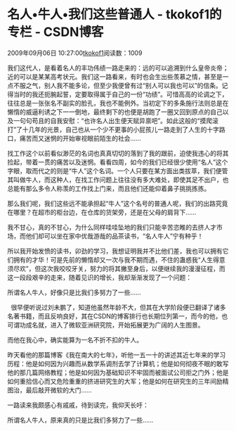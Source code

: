 # 名人•牛人•我们这些普通人 - tkokof1的专栏 - CSDN博客

2009年09月06日 10:27:00[tkokof1](https://me.csdn.net/tkokof1)阅读数：1009


我们这代人，是看着名人的丰功伟绩一路走来的：远的可以追溯到什么皇帝炎帝；近的可以是某某高考状元。我们这一路看来，有时也会生出些羡慕之情，甚至是一点不服之气，别人我不能多论，但至少我便曾有过“别人可以我也可以”的信条。记得当时的我还扼腕起誓，定要取得属于自己的一份“功绩”。可惜高高的论调之下，往往总是一张张名不副实的脸孔，我也不能例外。当初定下的多条施行法则总是在懒惰的威逼利诱之下一一倒地，最终剩下的也便是胡跑了一圈又回到原点的自己以及一句句苟且的自我安慰：“也许名人出生便天赋异禀吧”。如此这般的“摸爬滚打”了十几年的光景，自己也从一个少不更事的小屁孩儿一路走到了人生的十字路口，痛苦而又迷惘的开始审视眼前陌生的社会……

找工作这个以前看似渺茫的名词也真真切切的落到了我的跟前，迫使我违心的将其捡起，带着一贯的痛苦以及迷惘。看看四周，如今的我们已经很少使用“名人”这个字眼，取而代之的则是“牛人”这个名词。一个人只要在某方面出类拔萃，我们便管其叫做牛人，而这种人，在找工作问题上往往没有多大难处，即使其足不出户，也总能有那么多令人称羡的工作找上门来，而且他们还能仰着鼻子挑挑拣拣。

那么我们呢，我们这些远不能承担起“牛人”这个名号的普通人呢，我们的出路究竟在哪里？在超市的柜台边，在仓库的货架旁，还是在父母的肩背下……

我不甘心，真的不甘心，为什么同样哇哇坠地的我们只能辛苦恣睢的去挤人才市场，而他们却可以坐在家中优哉游哉的品茶读书，“名人牛人”宁有种乎！

所以我开始发愤的读书，卯劲的学习，我想证明我并不比他们差，我也可以拥有它们拥有的才华！可是先前的懒惰却又一次与我不期而遇，不住的蛊惑我“人生得意须尽欢”，但这次我咬咬牙关，努力的将其撇至身后，以便继续我的漫漫征程，而这一段段艰辛的走来，随着见识的增长，我却渐渐发现了一个问题：

所谓名人牛人，好像只是比我们多努力了一些……

  很早便听说过刘未鹏了，知道他虽然年龄不大，但其在大学阶段便已翻译了诸多名著书籍，而且反响良好，其在CSDN的博客排行也长期位列第一，而今的他，也可谓功成名就，进入了微软亚洲研究院，开始拓展更为广阔的人生图景。

而他在我心中，确实能算为一名不折不扣的牛人。

昨天看他的那篇博客《我在南大的七年》，听他一五一十的讲述其近七年来的学习历程：他是如何因为兴趣而从数学系调剂去学了计算机；他是如何彻夜不眠的敢写他的那几篇网络教程；他是如何因为基础知识不牢固而被面试公司拒之门外；他是如何重拾信心而又危险重重的挤进研究生的大军；他是如何在研究生的三年间励精图治，最后敲开微软的大门……

一路读来我颇感心有戚戚，待到读完，我仰天长吁：

所谓名人牛人，原来真的只是比我们多努力了一些……

